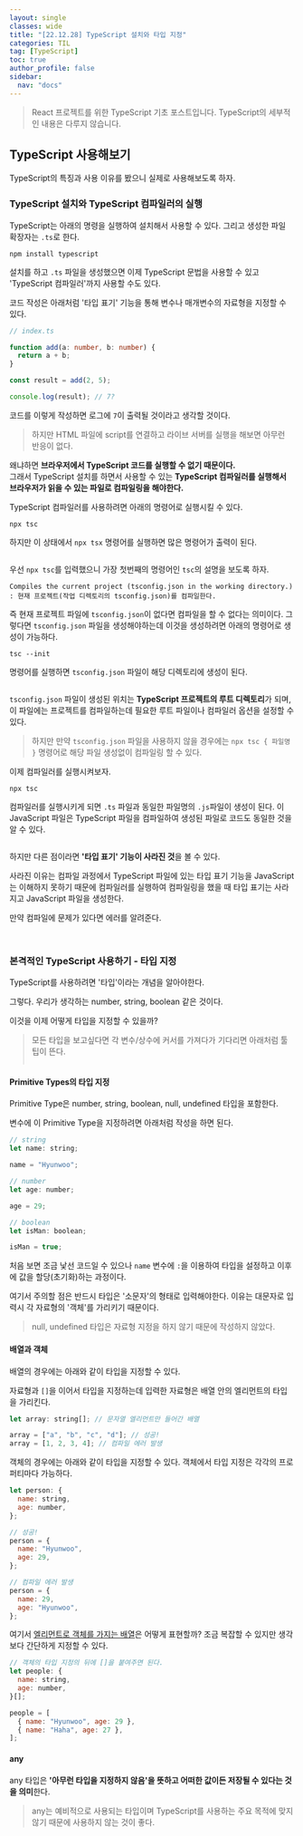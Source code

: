 ```yaml
---
layout: single
classes: wide
title: "[22.12.28] TypeScript 설치와 타입 지정"
categories: TIL
tag: [TypeScript]
toc: true
author_profile: false
sidebar:
  nav: "docs"
---
```


> React 프로젝트를 위한 TypeScript 기초 포스트입니다. TypeScript의 세부적인 내용은 다루지 않습니다.

## TypeScript 사용해보기

TypeScript의 특징과 사용 이유를 봤으니 실제로 사용해보도록 하자.

### TypeScript 설치와 TypeScript 컴파일러의 실행

TypeScript는 아래의 명령을 실행하여 설치해서 사용할 수 있다.
그리고 생성한 파일 확장자는 `.ts`로 한다.

```
npm install typescript
```

설치를 하고 `.ts` 파일을 생성했으면 이제 TypeScript 문법을 사용할 수 있고 'TypeScript 컴파일러'까지 사용할 수도 있다.

코드 작성은 아래처럼 '타입 표기' 기능을 통해 변수나 매개변수의 자료형을 지정할 수 있다.

```ts
// index.ts

function add(a: number, b: number) {
  return a + b;
}

const result = add(2, 5);

console.log(result); // 7?
```

코드를 이렇게 작성하면 로그에 `7`이 출력될 것이라고 생각할 것이다.

> 하지만 HTML 파일에 script를 연결하고 라이브 서버를 실행을 해보면 아무런 반응이 없다.

왜냐하면 **브라우저에서 TypeScript 코드를 실행할 수 없기 때문이다.** <br/>
그래서 TypeScript 설치를 하면서 사용할 수 있는 **TypeScript 컴파일러를 실행해서 브라우저가 읽을 수 있는 파일로 컴파일링을 해야한다.**

TypeScript 컴파일러를 사용하려면 아래의 명령어로 실행시킬 수 있다.

```
npx tsc
```

하지만 이 상태에서 `npx tsx` 명령어를 실행하면 많은 명령어가 출력이 된다.

<p align="cetner">
  <img src="https://user-images.githubusercontent.com/96808980/209784633-9d4fbbf9-af43-4492-bf55-2983ae229d22.png" alt=""/>
</p>

우선 `npx tsc`를 입력했으니 가장 첫번째의 명령어인 `tsc`의 설명을 보도록 하자.

```
Compiles the current project (tsconfig.json in the working directory.)
: 현재 프로젝트(작업 디렉토리의 tsconfig.json)를 컴파일한다.
```

즉 현재 프로젝트 파일에 `tsconfig.json`이 없다면 컴파일을 할 수 없다는 의미이다.
그렇다면 `tsconfig.json` 파일을 생성해야하는데 이것을 생성하려면 아래의 명령어로 생성이 가능하다.

```
tsc --init
```

명령어를 실행하면 `tsconfig.json` 파일이 해당 디렉토리에 생성이 된다.

<p align="center">
  <img src="https://user-images.githubusercontent.com/96808980/209787499-7450bce3-e5fc-4f20-a423-01d5df8dfeaa.png" alt=""/>
</p>

`tsconfig.json` 파일이 생성된 위치는 **TypeScript 프로젝트의 루트 디렉토리**가 되며, 이 파일에는 프로젝트를 컴파일하는데 필요한 루트 파일이나 컴파일러 옵션을 설정할 수 있다.

> 하지만 만약 `tsconfig.json` 파일을 사용하지 않을 경우에는 `npx tsc { 파일명 }` 명령어로 해당 파일 생성없이 컴파일링 할 수 있다.

이제 컴파일러를 실행시켜보자.

```
npx tsc
```

컴파일러를 실행시키게 되면 `.ts` 파일과 동일한 파일명의 `.js`파일이 생성이 된다.
이 JavaScript 파일은 TypeScript 파일을 컴파일하여 생성된 파일로 코드도 동일한 것을 알 수 있다.

<p align="center">
  <img src="https://user-images.githubusercontent.com/96808980/209788214-203330a0-27c8-4d0b-b861-821d892392b6.png" alt=""/>
</p>

하지만 다른 점이라면 **'타입 표기' 기능이 사라진 것**을 볼 수 있다.<br>

사라진 이유는 컴파일 과정에서 TypeScript 파일에 있는 타입 표기 기능을 JavaScript는 이해하지 못하기 때문에 컴파일러를 실행하여 컴파일링을 했을 때 타입 표기는 사라지고 JavaScript 파일을 생성한다.

만약 컴파일에 문제가 있다면 에러를 알려준다.

<br/>

### 본격적인 TypeScript 사용하기 - 타입 지정

TypeScript를 사용하려면 '타입'이라는 개념을 알아야한다.

그렇다. 우리가 생각하는 number, string, boolean 같은 것이다.

이것을 이제 어떻게 타입을 지정할 수 있을까?

> 모든 타입을 보고싶다면 각 변수/상수에 커서를 가져다가 기다리면 아래처럼 툴팁이 뜬다.
>
> <p align="center">
>   <img src="https://user-images.githubusercontent.com/96808980/209815124-625175e6-e13d-41ec-8325-f064b50d7cdf.png" alt=""/>
> </p>

#### Primitive Types의 타입 지정

Primitive Type은 number, string, boolean, null, undefined 타입을 포함한다.

변수에 이 Primitive Type을 지정하려면 아래처럼 작성을 하면 된다.

```js
// string
let name: string;

name = "Hyunwoo";

// number
let age: number;

age = 29;

// boolean
let isMan: boolean;

isMan = true;
```

처음 보면 조금 낯선 코드일 수 있으나 `name` 변수에 `:`을 이용하여 타입을 설정하고 이후에 값을 할당(초기화)하는 과정이다.

여기서 주의할 점은 반드시 타입은 '소문자'의 형태로 입력해야한다. 이유는 대문자로 입력시 각 자료형의 '객체'를 가리키기 때문이다.

> null, undefined 타입은 자료형 지정을 하지 않기 때문에 작성하지 않았다.

#### 배열과 객체

배열의 경우에는 아래와 같이 타입을 지정할 수 있다.

자료형과 `[]`을 이어서 타입을 지정하는데 입력한 자료형은 배열 안의 엘리먼트의 타입을 가리킨다.

```js
let array: string[]; // 문자열 엘리먼트만 들어간 배열

array = ["a", "b", "c", "d"]; // 성공!
array = [1, 2, 3, 4]; // 컴파일 에러 발생
```

객체의 경우에는 아래와 같이 타입을 지정할 수 있다.
객체에서 타입 지정은 각각의 프로퍼티마다 가능하다.

```js
let person: {
  name: string,
  age: number,
};

// 성공!
person = {
  name: "Hyunwoo",
  age: 29,
};

// 컴파일 에러 발생
person = {
  name: 29,
  age: "Hyunwoo",
};
```

여기서 <u>엘리먼트로 객체를 가지는 배열</u>은 어떻게 표현할까? 조금 복잡할 수 있지만 생각보다 간단하게 지정할 수 있다.

```js
// 객체의 타입 지정의 뒤에 []을 붙여주면 된다.
let people: {
  name: string,
  age: number,
}[];

people = [
  { name: "Hyunwoo", age: 29 },
  { name: "Haha", age: 27 },
];
```

#### any

any 타입은 **'아무런 타입을 지정하지 않음'을 뜻하고 어떠한 값이든 저장될 수 있다는 것을 의미**한다.

> any는 예비적으로 사용되는 타입이며 TypeScript를 사용하는 주요 목적에 맞지 않기 때문에 사용하지 않는 것이 좋다.

<p align="center">
  <img src="https://user-images.githubusercontent.com/96808980/209815560-5cc60671-5f07-458d-9718-058193bdb28a.png" alt=""/>
</p>

<br/>
